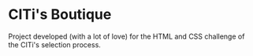 <h1>CITi's Boutique</h1>

<p>Project developed (with a lot of love) for the HTML and CSS challenge of the CITi's selection process.</p>
